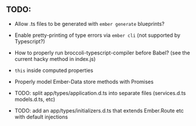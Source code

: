 ## TODO:

* Allow .ts files to be generated with `ember generate` blueprints?
* Enable pretty-printing of type errors via `ember cli` (not supported by Typescript?)
* How to properly run broccoli-typescript-compiler before Babel? (see the current hacky method in index.js)


* `this` inside computed properties
* Properly model Ember-Data store methods with Promises
* TODO: split app/types/application.d.ts into separate files (services.d.ts models.d.ts, etc)
* TODO: add an app/types/initializers.d.ts that extends Ember.Route etc with default injections


